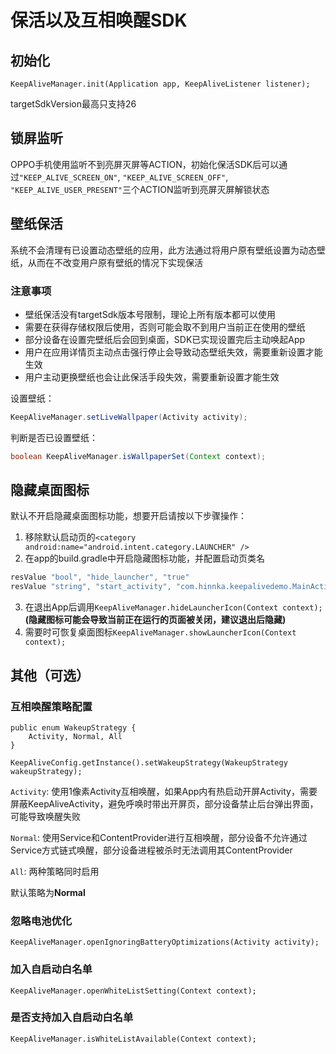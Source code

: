 保活以及互相唤醒SDK
===


## 初始化

```
KeepAliveManager.init(Application app, KeepAliveListener listener);
```

targetSdkVersion最高只支持26


## 锁屏监听

OPPO手机使用监听不到亮屏灭屏等ACTION，初始化保活SDK后可以通过`"KEEP_ALIVE_SCREEN_ON"`, `"KEEP_ALIVE_SCREEN_OFF"`, `"KEEP_ALIVE_USER_PRESENT"`三个ACTION监听到亮屏灭屏解锁状态


## 壁纸保活

系统不会清理有已设置动态壁纸的应用，此方法通过将用户原有壁纸设置为动态壁纸，从而在不改变用户原有壁纸的情况下实现保活

### 注意事项

* 壁纸保活没有targetSdk版本号限制，理论上所有版本都可以使用
* 需要在获得存储权限后使用，否则可能会取不到用户当前正在使用的壁纸
* 部分设备在设置完壁纸后会回到桌面，SDK已实现设置完后主动唤起App
* 用户在应用详情页主动点击强行停止会导致动态壁纸失效，需要重新设置才能生效
* 用户主动更换壁纸也会让此保活手段失效，需要重新设置才能生效



设置壁纸：

```java
KeepAliveManager.setLiveWallpaper(Activity activity);
```



判断是否已设置壁纸：

```java
boolean KeepAliveManager.isWallpaperSet(Context context);
```


## 隐藏桌面图标

默认不开启隐藏桌面图标功能，想要开启请按以下步骤操作：

1. 移除默认启动页的`<category android:name="android.intent.category.LAUNCHER" />`
2. 在app的build.gradle中开启隐藏图标功能，并配置启动页类名

```groovy
resValue "bool", "hide_launcher", "true"
resValue "string", "start_activity", "com.hinnka.keepalivedemo.MainActivity" 
```

3. 在退出App后调用`KeepAliveManager.hideLauncherIcon(Context context);`**(隐藏图标可能会导致当前正在运行的页面被关闭，建议退出后隐藏)**
4. 需要时可恢复桌面图标`KeepAliveManager.showLauncherIcon(Context context);`


## 其他（可选）

### 互相唤醒策略配置
```
public enum WakeupStrategy {
    Activity, Normal, All
}

KeepAliveConfig.getInstance().setWakeupStrategy(WakeupStrategy wakeupStrategy);
```

`Activity`: 使用1像素Activity互相唤醒，如果App内有热启动开屏Activity，需要屏蔽KeepAliveActivity，避免呼唤时带出开屏页，部分设备禁止后台弹出界面，可能导致唤醒失败

`Normal`: 使用Service和ContentProvider进行互相唤醒，部分设备不允许通过Service方式链式唤醒，部分设备进程被杀时无法调用其ContentProvider


`All`: 两种策略同时启用

默认策略为**Normal**


### 忽略电池优化
```
KeepAliveManager.openIgnoringBatteryOptimizations(Activity activity);
```

### 加入自启动白名单
```
KeepAliveManager.openWhiteListSetting(Context context);
```

### 是否支持加入自启动白名单
```
KeepAliveManager.isWhiteListAvailable(Context context);
```


